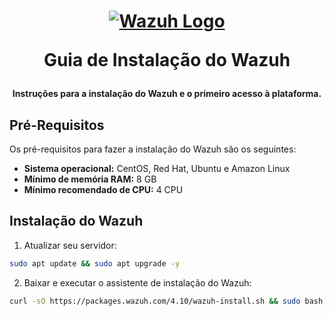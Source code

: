 <h1 align="center">

[![Wazuh Logo](https://github.com/user-attachments/assets/119abd64-9d52-4170-b976-6037f76f6097)](https://wazuh.com)

Guia de Instalação do Wazuh

</h1>

<h4 align="center">

Instruções para a instalação do Wazuh e o primeiro acesso à plataforma.

</h4>

## Pré-Requisitos

Os pré-requisitos para fazer a instalação do Wazuh são os seguintes:

- **Sistema operacional:** CentOS, Red Hat, Ubuntu e Amazon Linux
- **Mínimo de memória RAM:** 8 GB
- **Mínimo recomendado de CPU:** 4 CPU

## Instalação do Wazuh

1. Atualizar seu servidor:
```bash
sudo apt update && sudo apt upgrade -y
```

2. Baixar e executar o assistente de instalação do Wazuh:
```bash
curl -sO https://packages.wazuh.com/4.10/wazuh-install.sh && sudo bash ./wazuh-install.sh -a
```


